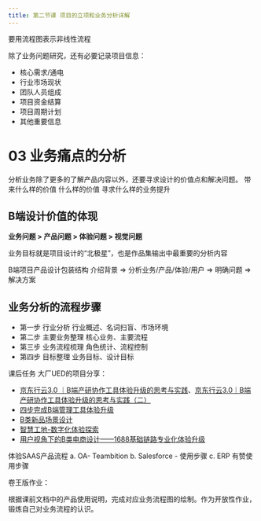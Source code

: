```yaml
---
title: 第二节课 项目的立项和业务分析详解
---
```

要用流程图表示非线性流程




除了业务问题研究，还有必要记录项目信息：
- 核心需求/通电
- 行业市场现状
- 团队人员组成
- 项目资金结算
- 项目周期计划
- 其他重要信息

# 03 业务痛点的分析

分析业务除了更多的了解产品内容以外，还要寻求设计的价值点和解决问题。
带来什么样的价值 什么样的价值 寻求什么样的业务提升
## B端设计价值的体现
**业务问题 > 产品问题 > 体验问题 > 视觉问题**

业务目标就是项目设计的“北极星”，也是作品集输出中最重要的分析内容

B端项目产品设计包装结构
介绍背景 => 分析业务/产品/体验/用户 => 明确问题 => 解决方案

## 业务分析的流程步骤
- 第一步 行业分析   行业概述、名词扫盲、市场环境
- 第二步 主要业务整理 核心业务、主要流程
- 第三步 业务流程梳理 角色统计、流程控制
- 第四步 目标整理 业务目标、设计目标

课后任务 大厂UED的项目分享：
- [京东行云3.0 ｜B端产研协作工具体验升级的思考与实践](https://mp.weixin.qq.com/s/HRNXjn0IDDS9SM12ojIwbA)、[京东行云3.0｜B端产研协作工具体验升级的思考与实践（二）](https://mp.weixin.qq.com/s/dombtd2za6In6dV9sx69jQ)
- [四步完成B端管理工具体验升级](https://mp.weixin.qq.com/s/PAtjtmJ_KyiOu5q165K93w)
- [B类新品场景设计](https://mp.weixin.qq.com/s/ChaemQ5IOQXsVwqqlVTYSg)
- [智慧工地-数字化体验探索](https://mp.weixin.qq.com/s/ApDLIPAkqfINaBKY4vHcXQ)
- [用户视角下的B类电商设计——1688基础链路专业化体验升级](https://mp.weixin.qq.com/s/RuWsaYQ9LKCgEq_30ndZww)

体验SAAS产品流程
a. OA- Teambition
b. Salesforce - 使用步骤
c. ERP 有赞使用步骤

卷王版作业：

根据课前文档中的产品使用说明，完成对应业务流程图的绘制。作为开放性作业，锻炼自己对业务流程的认识。